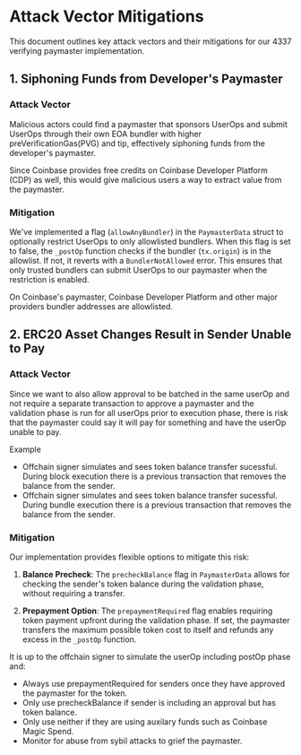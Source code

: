 # Attack Vector Mitigations

This document outlines key attack vectors and their mitigations for our 4337 verifying paymaster implementation.

## 1. Siphoning Funds from Developer's Paymaster

### Attack Vector
Malicious actors could find a paymaster that sponsors UserOps and submit UserOps through their own EOA bundler with higher preVerificationGas(PVG) and tip, effectively siphoning funds from the developer's paymaster.

Since Coinbase provides free credits on Coinbase Developer Platform (CDP) as well, this would give malicious users a way to extract value from the paymaster. 

### Mitigation
We've implemented a flag (`allowAnyBundler`) in the `PaymasterData` struct to optionally restrict UserOps to only allowlisted bundlers. When this flag is set to false, the `_postOp` function checks if the bundler (`tx.origin`) is in the allowlist. If not, it reverts with a `BundlerNotAllowed` error. This ensures that only trusted bundlers can submit UserOps to our paymaster when the restriction is enabled.

On Coinbase's paymaster, Coinbase Developer Platform and other major providers bundler addresses are allowlisted.

## 2. ERC20 Asset Changes Result in Sender Unable to Pay

### Attack Vector
Since we want to also allow approval to be batched in the same userOp and not require a separate transaction to approve a paymaster and the validation phase is run for all userOps prior to execution phase, there is risk that the paymaster could say it will pay for something and have the userOp unable to pay. 

Example

- Offchain signer simulates and sees token balance transfer sucessful. During block execution there is a previous transaction that removes the balance from the sender. 
- Offchain signer simulates and sees token balance transfer sucessful. During bundle execution there is a previous transaction that removes the balance from the sender. 

### Mitigation
Our implementation provides flexible options to mitigate this risk:

1. **Balance Precheck**: The `precheckBalance` flag in `PaymasterData` allows for checking the sender's token balance during the validation phase, without requiring a transfer.

2. **Prepayment Option**: The `prepaymentRequired` flag enables requiring token payment upfront during the validation phase. If set, the paymaster transfers the maximum possible token cost to itself and refunds any excess in the `_postOp` function.

It is up to the offchain signer to simulate the userOp including postOp phase and:
- Always use prepaymentRequired for senders once they have approved the paymaster for the token.
- Only use precheckBalance if sender is including an approval but has token balance.
- Only use neither if they are using auxilary funds such as Coinbase Magic Spend.
- Monitor for abuse from sybil attacks to grief the paymaster. 
